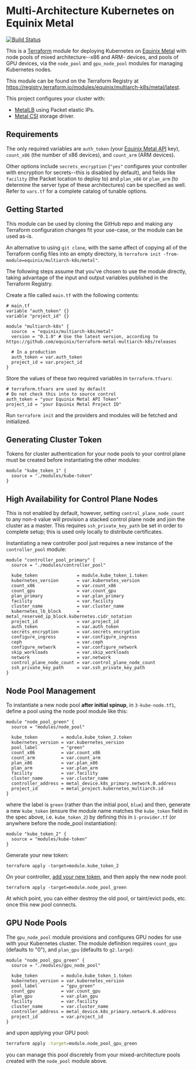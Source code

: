 Multi-Architecture Kubernetes on Equinix Metal
==

[![Build Status](https://github.com/equinix/terraform-metal-multiarch-k8s/workflows/Integration%20Tests/badge.svg)](https://github.com/equinix/terraform-metal-multiarch-k8s/workflows/Integration%20Tests/)

This is a [Terraform](https://registry.terraform.io/providers/equinix/metal/latest/docs) module for deploying Kubernetes on [Equinix Metal](https://metal.equinix.com) with node pools of mixed architecture--x86 and ARM- devices, and pools of GPU devices, via the `node_pool` and `gpu_node_pool` modules for managing Kubernetes nodes.  

This module can be found on the Terraform Registry at <https://registry.terraform.io/modules/equinix/multiarch-k8s/metal/latest>.

This project configures your cluster with:

- [MetalLB](https://metallb.universe.tf/) using Packet elastic IPs.
- [Metal CSI](https://github.com/packethost/csi-packet) storage driver.

Requirements
-

The only required variables are `auth_token` (your [Equinix Metal API](https://metal.equinix.com/developers/api/) key), `count_x86` (the number of x86 devices), and `count_arm` (ARM devices). 

Other options include `secrets_encryption` (`"yes"` configures your controller with encryption for secrets--this is disabled by default), and fields like `facility` (the Packet location to deploy to) and `plan_x86` or `plan_arm` (to determine the server type of these architectures) can be specified as well. Refer to `vars.tf` for a complete catalog of tunable options.

Getting Started
- 

This module can be used by cloning the GitHub repo and making any Terraform configuration changes fit your use-case, or the module can be used as-is.

An alternative to using `git clone`, with the same affect of copying all of the Terraform config files into an empty directory, is `terraform init -from-module=equinix/multiarch-k8s/metal"`.

The following steps assume that you've chosen to use the module directly, taking advantage of the input and output variables published in the Terraform Registry.

Create a file called `main.tf` with the following contents:

```hcl
# main.tf
variable "auth_token" {}
variable "project_id" {}

module "multiarch-k8s" {
  source  = "equinix/multiarch-k8s/metal"
  version = "0.1.0" # Use the latest version, according to https://github.com/equinix/terraform-metal-multiarch-k8s/releases

  # In a production
  auth_token = var.auth_token
  project_id = var.project_id
}
```

Store the values of these two required variables in `terraform.tfvars`:

```hcl
# terraform.tfvars are used by default
# Do not check this into to source control
auth_token = "your Equinix Metal API Token"
project_id = "your Equinix Metal Project ID"
```

Run `terraform init` and the providers and modules will be fetched and initialized.

Generating Cluster Token
-

Tokens for cluster authentication for your node pools to your control plane must be created before instantiating the other modules:

```
module "kube_token_1" {
  source = "./modules/kube-token"
}
```

High Availability for Control Plane Nodes
-

This is not enabled by default, however, setting `control_plane_node_count` to any non-`0` value will provision a stacked control plane node and join the cluster as a master. This requires `ssh_private_key_path` be set in order to complete setup; this is used only locally to distribute certificates.

Instantiating a new controller pool just requires a new instance of the `controller_pool` module:

```
module "controller_pool_primary" {
  source = "./modules/controller_pool"

  kube_token               = module.kube_token_1.token
  kubernetes_version       = var.kubernetes_version
  count_x86                = var.count_x86
  count_gpu                = var.count_gpu
  plan_primary             = var.plan_primary
  facility                 = var.facility
  cluster_name             = var.cluster_name
  kubernetes_lb_block      = metal_reserved_ip_block.kubernetes.cidr_notation
  project_id               = var.project_id
  auth_token               = var.auth_token
  secrets_encryption       = var.secrets_encryption
  configure_ingress        = var.configure_ingress
  ceph                     = var.ceph
  configure_network        = var.configure_network
  skip_workloads           = var.skip_workloads
  network                  = var.network
  control_plane_node_count = var.control_plane_node_count
  ssh_private_key_path     = var.ssh_private_key_path
}
```

Node Pool Management
-

To instantiate a new node pool **after initial spinup**, in `3-kube-node.tf1`, define a pool using the node pool module like this:

```hcl
module "node_pool_green" {
  source = "modules/node_pool"

  kube_token         = module.kube_token_2.token
  kubernetes_version = var.kubernetes_version
  pool_label         = "green"
  count_x86          = var.count_x86
  count_arm          = var.count_arm
  plan_x86           = var.plan_x86
  plan_arm           = var.plan_arm
  facility           = var.facility
  cluster_name       = var.cluster_name
  controller_address = metal_device.k8s_primary.network.0.address
  project_id         = metal_project.kubernetes_multiarch.id
}
```
where the label is `green` (rather than the initial pool, `blue`) and then, generate a new `kube_token` (ensure the module name matches the `kube_token` field in the spec above, i.e. `kube_token_2`) by defining this in `1-provider.tf` (or anywhere before the node_pool instantiation):

```hcl
module "kube_token_2" {
  source = "modules/kube-token"
}
```
Generate your new token:
```
terraform apply -target=module.kube_token_2
```
On your controller, [add your new token](https://kubernetes.io/docs/reference/setup-tools/kubeadm/kubeadm-token/#cmd-token-create), and then apply the new node pool:
```
terraform apply -target=module.node_pool_green
```
At which point, you can either destroy the old pool, or taint/evict pods, etc. once this new pool connects.

GPU Node Pools
-

The `gpu_node_pool` module provisions and configures GPU nodes for use with your Kubernetes cluster. The module definition requires `count_gpu` (defaults to "0"), and `plan_gpu` (defaults to `g2.large`):

```hcl
module "node_pool_gpu_green" {
  source = "./modules/gpu_node_pool"

  kube_token         = module.kube_token_1.token
  kubernetes_version = var.kubernetes_version
  pool_label         = "gpu_green"
  count_gpu          = var.count_gpu
  plan_gpu           = var.plan_gpu
  facility           = var.facility
  cluster_name       = var.cluster_name
  controller_address = metal_device.k8s_primary.network.0.address
  project_id         = var.project_id
}
```

and upon applying your GPU pool:

```bash
terraform apply -target=module.node_pool_gpu_green
```

you can manage this pool discretely from your mixed-architecture pools created with the `node_pool` module above. 
